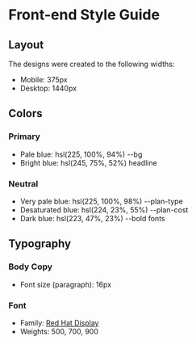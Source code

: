 # Front-end Style Guide

## Layout

The designs were created to the following widths:

- Mobile: 375px
- Desktop: 1440px

## Colors

### Primary

- Pale blue: hsl(225, 100%, 94%) --bg
- Bright blue: hsl(245, 75%, 52%)  headline

### Neutral

- Very pale blue: hsl(225, 100%, 98%) --plan-type
- Desaturated blue: hsl(224, 23%, 55%) --plan-cost
- Dark blue: hsl(223, 47%, 23%) --bold fonts

## Typography

### Body Copy

- Font size (paragraph): 16px

### Font

- Family: [Red Hat Display](https://fonts.google.com/specimen/Red+Hat+Display)
- Weights: 500, 700, 900

